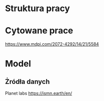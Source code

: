 # Struktura pracy

# Cytowane prace
https://www.mdpi.com/2072-4292/14/21/5584

# Model
## Żródła danych
Planet labs
https://ismn.earth/en/